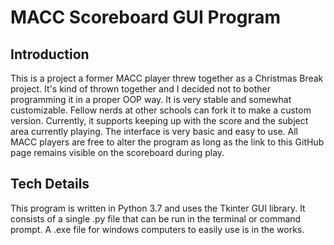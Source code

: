 # MACC Scoreboard GUI Program

## Introduction
This is a project a former MACC player threw together as a Christmas Break project. It's kind of thrown together and I decided not to bother programming it in a proper OOP way.  It is very stable and somewhat customizable.  Fellow nerds at other schools can fork it to make a custom version.  Currently, it supports keeping up with the score and the subject area currently playing.  The interface is very basic and easy to use. All MACC players are free to alter the program as long as the link to this GitHub page remains visible on the scoreboard during play.

## Tech Details 
This program is written in Python 3.7 and uses the Tkinter GUI library.  It consists of a single .py file that can be run in the terminal or command prompt.  A .exe file for windows computers to easily use is in the works.